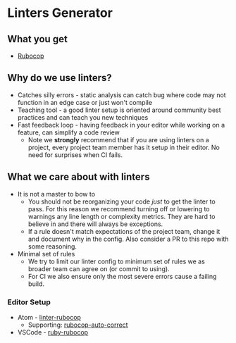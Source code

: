 # Linters Generator

## What you get

* [Rubocop](./rubocop)

## Why do we use linters?

* Catches silly errors - static analysis can catch bug where code may not function in an edge case or just won't compile
* Teaching tool - a good linter setup is oriented around community best practices and can teach you new techniques
* Fast feedback loop - having feedback in your editor while working on a feature, can simplify a code review
  * Note we **strongly** recommend that if you are using linters on a project, every project team member has it setup in their editor. No need for surprises when CI fails.

## What we care about with linters

* It is not a master to bow to
  * You should not be reorganizing your code _just_ to get the linter to pass. For this reason we recommend turning off or lowering to warnings any line length or complexity metrics. They are hard to believe in and there will always be exceptions.
  * If a rule doesn't match expectations of the project team, change it and document why in the config. Also consider a PR to this repo with some reasoning.
* Minimal set of rules
  * We try to limit our linter config to minimum set of rules we as broader team can agree on (or commit to using).
  * For CI we also ensure only the most severe errors cause a failing build.

### Editor Setup

* Atom - [linter-rubocop](https://atom.io/packages/linter-rubocop)
  * Supporting: [rubocop-auto-correct](https://atom.io/packages/rubocop-auto-correct)
* VSCode - [ruby-rubocop](https://marketplace.visualstudio.com/items?itemName=misogi.ruby-rubocop)
